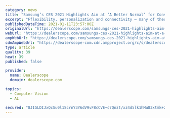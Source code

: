 ```yaml
---
category: news
title: "Samsung’s CES 2021 Highlights Aim at ‘A Better Normal’ for Consumers"
excerpt: "Fflexibility, personalization and connectivity – many of these anchored in Artificial Intelligence – characterized Samsung's CES intros."
publishedDateTime: 2021-01-11T23:57:00Z
originalUrl: "https://dealerscope.com/samsungs-ces-2021-highlights-aim-at-a-better-normal-for-consumers"
webUrl: "https://dealerscope.com/samsungs-ces-2021-highlights-aim-at-a-better-normal-for-consumers"
ampWebUrl: "https://dealerscope.com/samsungs-ces-2021-highlights-aim-at-a-better-normal-for-consumers?amp"
cdnAmpWebUrl: "https://dealerscope-com.cdn.ampproject.org/c/s/dealerscope.com/samsungs-ces-2021-highlights-aim-at-a-better-normal-for-consumers?amp"
type: article
quality: 39
heat: 39
published: false

provider:
  name: Dealerscope
  domain: dealerscope.com

topics:
  - Computer Vision
  - AI

secured: "8JIGLDIJxQcSu0l1ScrnY3Y6dV9vF8cCVE+c7Qnzt/xz4d5lk1hMu83xtmk+2uKja6ubpAB3Meut8JhFvZwHfcFvnkDK3PftQ49azg8mxUSwY7Usu/rdq+etPlNXNR3OdNi6o6sPjkNseSwiYywDIps/THHkrt38yD8yvT1/CLH6xzZev1+rw0CoV3xmyqkwbwMfYOj5nFwo/WGG1w+HC+vf5ufhqnYD6pnk1jkitOo7TvX/jCWXZPD0Upr6qqE0rU4ek4JAyeqMAPg/NnrxeUmBqJKb3TFvFsTx1tI4iKmAU+pDdp5SYxyak5d5mgae/GOQX1qDcUmz3kCncy5cKWIwJtui2JEL1xQN6PHF0Z8=;lYYLUb2ht9bK/ILDGoEjdw=="
---
```


